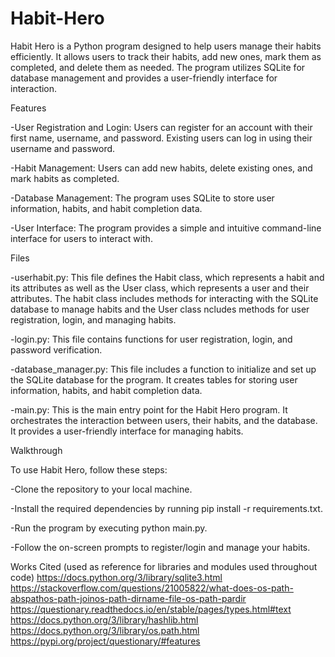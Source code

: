 # Habit-Hero
Habit Hero is a Python program designed to help users manage their habits efficiently. It allows users to track their habits, add new ones, mark them as completed, and delete them as needed. The program utilizes SQLite for database management and provides a user-friendly interface for interaction.

Features

-User Registration and Login: Users can register for an account with their first name, username, and password. Existing users can log in using their username and password.

-Habit Management: Users can add new habits, delete existing ones, and mark habits as completed.

-Database Management: The program uses SQLite to store user information, habits, and habit completion data.

-User Interface: The program provides a simple and intuitive command-line interface for users to interact with.

Files

-userhabit.py: This file defines the Habit class, which represents a habit and its attributes as well as the User class, which represents a user and their attributes. The habit class includes methods for interacting with the SQLite database to manage habits and the User class ncludes methods for user registration, login, and managing habits.

-login.py: This file contains functions for user registration, login, and password verification.

-database_manager.py: This file includes a function to initialize and set up the SQLite database for the program. It creates tables for storing user information, habits, and habit completion data.

-main.py: This is the main entry point for the Habit Hero program. It orchestrates the interaction between users, their habits, and the database. It provides a user-friendly interface for managing habits.

Walkthrough

To use Habit Hero, follow these steps:

-Clone the repository to your local machine.

-Install the required dependencies by running pip install -r requirements.txt.

-Run the program by executing python main.py.

-Follow the on-screen prompts to register/login and manage your habits.

Works Cited (used as reference for libraries and modules used throughout code)
https://docs.python.org/3/library/sqlite3.html
https://stackoverflow.com/questions/21005822/what-does-os-path-abspathos-path-joinos-path-dirname-file-os-path-pardir 
https://questionary.readthedocs.io/en/stable/pages/types.html#text 
https://docs.python.org/3/library/hashlib.html 
https://docs.python.org/3/library/os.path.html 
https://pypi.org/project/questionary/#features 
